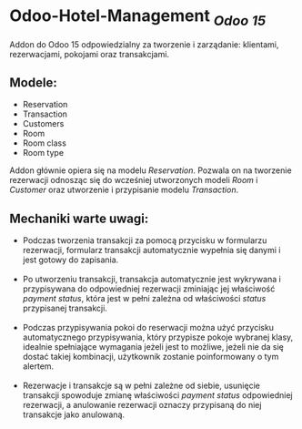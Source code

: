 # Odoo-Hotel-Management <sub><i>Odoo 15</i></sub>
Addon do Odoo 15 odpowiedzialny za tworzenie i zarządanie: klientami, rezerwacjami, pokojami oraz transakcjami.

<h2>Modele:</h2>
<ul>
  <li>Reservation</li>
  <li>Transaction</li>
  <li>Customers</li>
  <li>Room</li>
  <li>Room class</li>
  <li>Room type</li>
</ul>

Addon głównie opiera się na modelu <i>Reservation</i>. Pozwala on na tworzenie rezerwacji odnosząc się do wcześniej utworzonych modeli <i>Room</i> i <i>Customer</i> oraz utworzenie i przypisanie modelu <i>Transaction</i>.

<h2>Mechaniki warte uwagi:</h2>
<ul>
  <li>Podczas tworzenia transakcji za pomocą przycisku w formularzu rezerwacji, formularz transakcji automatycznie wypełnia się danymi i jest gotowy do zapisania.</li><br>

  <li>Po utworzeniu transakcji, transakcja automatycznie jest wykrywana i przypisywana do odpowiedniej rezerwacji zminiając jej właściwość <i>payment status</i>, która jest w pełni zależna od właściwości <i>status</i> przypisanej transakcji.</li><br>

  <li>Podczas przypisywania pokoi do reserwacji można użyć przycisku automatycznego przypisywania, który przypisze pokoje wybranej klasy, idealnie spełniające wymagania jeżeli jest to możliwe, jeżeli nie da się dostać takiej kombinacji, użytkownik zostanie poinformowany o tym alertem.</li><br>

  <li>Rezerwacje i transakcje są w pełni zależne od siebie, usunięcie transakcji spowoduje zmianę właściwości <i>payment status</i> odpowiedniej rezerwacji, a anulowanie rezerwacji oznaczy przypisaną do niej transakcje jako anulowaną.</li><br>

  <!-- <li></li><br> -->


</ul>
